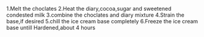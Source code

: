 1.Melt the choclates
2.Heat the diary,cocoa,sugar and sweetened condested milk
3.combine the choclates and diary mixture
4.Strain the base,if desired
5.chill the ice cream base completely 
6.Freeze the ice cream base untill Hardened,about 4 hours